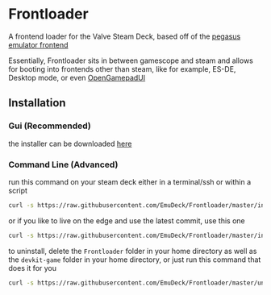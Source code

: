 # Frontloader

A frontend loader for the Valve Steam Deck, based off of the [pegasus emulator frontend](https://github.com/mmatyas/pegasus-frontend)

Essentially, Frontloader sits in between gamescope and steam and allows for booting into frontends other than steam, like for example, ES-DE, Desktop mode, or even [OpenGamepadUI](https://github.com/ShadowBlip/OpenGamepadUI)

## Installation

### Gui (Recommended)
the installer can be downloaded [here](https://github.com/EmuDeck/Frontloader/releases/latest/download/install_frontloader.desktop)


### Command Line (Advanced)
run this command on your steam deck either in a terminal/ssh or within a script

```bash
curl -s https://raw.githubusercontent.com/EmuDeck/Frontloader/master/install.sh | bash
```

or if you like to live on the edge and use the latest commit, use this one

```bash
curl -s https://raw.githubusercontent.com/EmuDeck/Frontloader/master/install_canary.sh | bash
```

to uninstall, delete the `Frontloader` folder in your home directory as well as the `devkit-game` folder in your home directory,
or just run this command that does it for you

```bash
curl -s https://raw.githubusercontent.com/EmuDeck/Frontloader/master/uninstall.sh | bash
```
